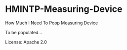 HMINTP-Measuring-Device
=======================

How Much I Need To Poop Measuring Device

To be populated...

License: Apache 2.0
